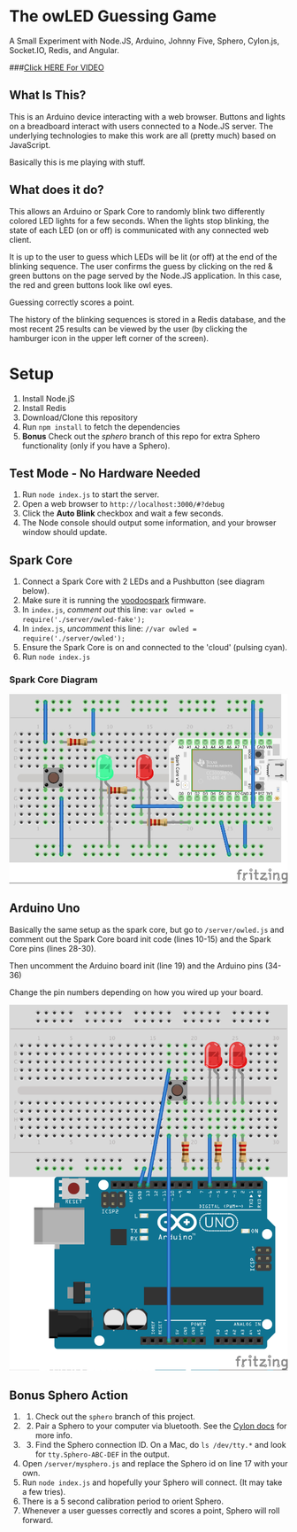 # The owLED Guessing Game

A Small Experiment with Node.JS, Arduino, Johnny Five, Sphero, Cylon.js, Socket.IO, Redis, and Angular.

###[Click HERE For VIDEO](https://www.youtube.com/watch?v=_T9TdatSAsI)

## What Is This?

This is an Arduino device interacting with a web browser.  Buttons and lights on a breadboard interact with users connected to a Node.JS server. The underlying technologies to make this work are all (pretty much) based on JavaScript.

Basically this is me playing with stuff.

## What does it do?

This allows an Arduino or Spark Core to randomly blink two differently colored LED lights for a few seconds.  When the lights stop blinking, the state of each LED (on or off) is communicated with any connected web client.  

It is up to the user to guess which LEDs will be lit (or off) at the end of the blinking sequence.  The user confirms the guess by clicking on the red & green buttons on the page served by the Node.JS application.  In this case, the red and green buttons look like owl eyes.

Guessing correctly scores a point.

The history of the blinking sequences is stored in a Redis database, and the most recent 25 results can be viewed by the user (by clicking the hamburger icon in the upper left corner of the screen).

# Setup

1. Install Node.jS
2. Install Redis
3. Download/Clone this repository
4. Run `npm install` to fetch the dependencies
5. **Bonus**  Check out the *sphero* branch of this repo for extra Sphero functionality (only if you have a Sphero).

## Test Mode - No Hardware Needed

1. Run `node index.js` to start the server.
2. Open a web browser to `http://localhost:3000/#?debug`
3. Click the **Auto Blink** checkbox and wait a few seconds. 
4. The Node console should output some information, and your browser window should update.

## Spark Core

1. Connect a Spark Core with 2 LEDs and a Pushbutton (see diagram below).
2. Make sure it is running the [voodoospark](https://github.com/voodootikigod/voodoospark) firmware.
3. In `index.js`, *comment out* this line: `var owled = require('./server/owled-fake');`
4. In `index.js`, *uncomment* this line: `//var owled = require('./server/owled');`
5. Ensure the Spark Core is on and connected to the 'cloud' (pulsing cyan).
6. Run `node index.js`

### Spark Core Diagram

![Spark Core Diagram](https://github.com/ericterpstra/owled/blob/master/owLED_bb.jpg)

## Arduino Uno

Basically the same setup as the spark core, but go to `/server/owled.js` and comment out the Spark Core board init code (lines 10-15) and the Spark Core pins (lines 28-30).

Then uncomment the Arduino board init (line 19) and the Arduino pins (34-36)

Change the pin numbers depending on how you wired up your board.

![Arduino Diagram](https://github.com/ericterpstra/owled/blob/master/ArduinoOWLED_bb.png)


## Bonus Sphero Action

1. 1. Check out the `sphero` branch of this project.
2. 2. Pair a Sphero to your computer via bluetooth. See the [Cylon docs](http://cylonjs.com/documentation/platforms/sphero/) for more info. 
3. 3. Find the Sphero connection ID.  On a Mac, do `ls /dev/tty.*` and look for `tty.Sphero-ABC-DEF` in the output.
4. Open `/server/mysphero.js` and replace the Sphero id on line 17 with your own.
5. Run `node index.js` and hopefully your Sphero will connect. (It may take a few tries).
6. There is a 5 second calibration period to orient Sphero.
7. Whenever a user guesses correctly and scores a point, Sphero will roll forward.